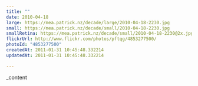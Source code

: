 ```yaml
---
title: ""
date: 2010-04-18
large: https://mea.patrick.nz/decade/large/2010-04-18-2230.jpg
small: https://mea.patrick.nz/decade/small/2010-04-18-2230.jpg
smallRetina: https://mea.patrick.nz/decade/small/2010-04-18-2230@2x.jpg
flickrUrl: http://www.flickr.com/photos/pftqg/4853277500/
photoId: "4853277500"
createdAt: 2011-01-31 10:45:48.332214
updatedAt: 2011-01-31 10:45:48.332214

---
```

_content
